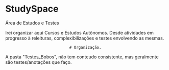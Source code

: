 # StudySpace
Área de Estudos e Testes

Irei organizar aqui Cursos e Estudos Autônomos. Desde atividades em progresso à releituras, complexibilizações e testes envolvendo as mesmas.



                                # Organização.


A pasta "Testes_Bobos", não tem conteudo consistente, mas geralmente são testes/anotações que faço.


